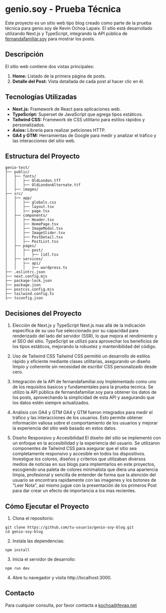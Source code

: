 # genio.soy - Prueba Técnica

Este proyecto es un sitio web tipo blog creado como parte de la prueba técnica para genio.soy de Kevin Ochoa Lapaix. El sitio está desarrollado utilizando Next.js y TypeScript, integrando la API pública de [fernandafamiliar.soy](https://fernandafamiliar.soy/wp-json) para mostrar los posts.

## Descripción

El sitio web contiene dos vistas principales:
1. **Home:** Listado de la primera página de posts.
2. **Detalle del Post:** Vista detallada de cada post al hacer clic en él.

## Tecnologías Utilizadas

- **Next.js:** Framework de React para aplicaciones web.
- **TypeScript:** Superset de JavaScript que agrega tipos estáticos.
- **Tailwind CSS:** Framework de CSS utilitario para estilos rápidos y personalizados.
- **Axios:** Librería para realizar peticiones HTTP.
- **GA4 y GTM:** Herramientas de Google para medir y analizar el tráfico y las interacciones del sitio web.

## Estructura del Proyecto

```plaintext
genio-test/
├── public/
│   ├── fonts/
│   │   ├── OldLondon.tff
│   │   ├── OldLondonAlternate.ttf
│   ├── images/
├── src/
│   ├── app/
│   │   ├── globals.css
│   │   ├── layout.tsx
│   │   ├── page.tsx
│   ├── components/
│   │   ├── Header.tsx
│   │   ├── HomePage.tsx
│   │   ├── ImageModal.tsx
│   │   ├── ImageSlider.tsx
│   │   ├── PostDetail.tsx
│   │   ├── PostList.tsx
│   ├── pages/
│   │   ├── post/
│   │   │   ├── [id].tsx
│   ├── services/
│   │   ├── api/
│   │   │   ├── wordpress.ts
├── .eslintrc.json
├── next.config.mjs
├── package-lock.json
├── package.json
├── postcss.config.mjs
├── tailwind.config.ts
├── tsconfig.json
```

## Decisiones del Proyecto
1. Elección de Next.js y TypeScript
Next.js mas allá de la indicación especifica de su uso fue seleccionado por su capacidad para renderizado del lado del servidor (SSR), lo que mejora el rendimiento y el SEO del sitio. TypeScript se utilizó para aprovechar los beneficios de los tipos estáticos, mejorando la robustez y mantenibilidad del código.

2. Uso de Tailwind CSS
Tailwind CSS permitió un desarrollo de estilos rápido y eficiente mediante clases utilitarias, asegurando un diseño limpio y coherente sin necesidad de escribir CSS personalizado desde cero.

3. Integración de la API de fernandafamiliar.soy
Implementado como uno de los requisitos basicos y fundamentales para la prueba tecnica. Se utilizo la API pública de fernandafamiliar.soy para obtener los datos de los posts, aprovechando la simplicidad de esta API y asegurando que los datos estén siempre actualizados.

4. Análisis con GA4 y GTM
GA4 y GTM fueron integrados para medir el tráfico y las interacciones de los usuarios. Esto permite obtener información valiosa sobre el comportamiento de los usuarios y mejorar la experiencia del sitio web basado en estos datos.

5. Diseño Responsivo y Accesibilidad
El diseño del sitio se implementó con un enfoque en la accesibilidad y la experiencia del usuario. Se utilizaron componentes de Tailwind CSS para asegurar que el sitio sea completamente responsivo y accesible en todos los dispositivos. Investigue los colores, diseños y criterios que utilizaban diversos medios de noticias en sus blogs para implemtarlos en este proyectos, escogiendo una paleta de colores minimalista que diera una apariencia limpia, profesional y sencilla de entender de forma que la atención del usuario se encontrara rapidamente con las imagenes y los botones de "Leer Nota", así mismo jugue con la presentación de los primeros Post para dar crear un efecto de importancia a los mas recientes.

## Cómo Ejecutar el Proyecto
1. Clona el repositorio:

```
git clone https://github.com/tu-usuario/genio-soy-blog.git
cd genio-soy-blog
```
2. Instala las dependencias:

```
npm install
```

3. Inicia el servidor de desarrollo:

```
npm run dev
```

4. Abre tu navegador y visita http://localhost:3000.

## Contacto

Para cualquier consulta, por favor contacta a kochoa@fevaq.net